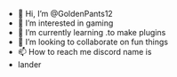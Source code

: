 - 👋 Hi, I’m @GoldenPants12
- 👀 I’m interested in gaming
- 🌱 I’m currently learning .to make plugins
- 💞️ I’m looking to collaborate on fun things
- 📫 How to reach me discord name is 
- lander

<!---
GoldenPants12/GoldenPants12 is a ✨ special ✨ repository because its `README.md` (this file) appears on your GitHub profile.
You can click the Preview link to take a look at your changes.
--->
